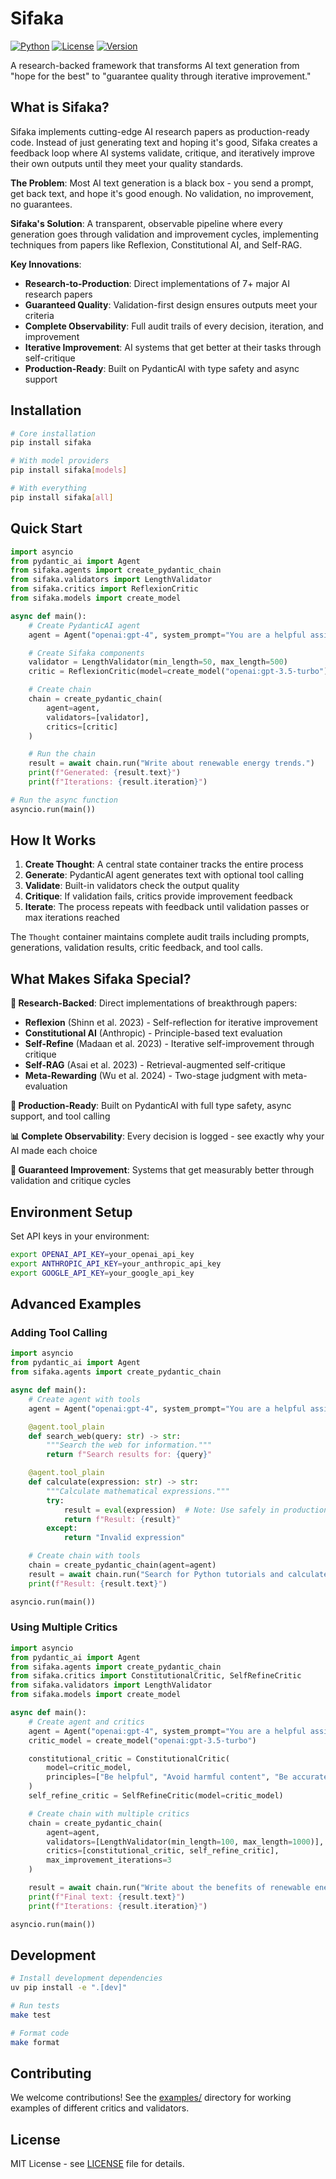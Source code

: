 # Sifaka

[![Python](https://img.shields.io/badge/python-3.11+-blue)](https://python.org)
[![License](https://img.shields.io/badge/license-MIT-green)](LICENSE)
[![Version](https://img.shields.io/badge/version-0.4.0-blue)](https://github.com/sifaka-ai/sifaka)

A research-backed framework that transforms AI text generation from "hope for the best" to "guarantee quality through iterative improvement."

## What is Sifaka?

Sifaka implements cutting-edge AI research papers as production-ready code. Instead of just generating text and hoping it's good, Sifaka creates a feedback loop where AI systems validate, critique, and iteratively improve their own outputs until they meet your quality standards.

**The Problem**: Most AI text generation is a black box - you send a prompt, get back text, and hope it's good enough. No validation, no improvement, no guarantees.

**Sifaka's Solution**: A transparent, observable pipeline where every generation goes through validation and improvement cycles, implementing techniques from papers like Reflexion, Constitutional AI, and Self-RAG.

**Key Innovations**:
- **Research-to-Production**: Direct implementations of 7+ major AI research papers
- **Guaranteed Quality**: Validation-first design ensures outputs meet your criteria
- **Complete Observability**: Full audit trails of every decision, iteration, and improvement
- **Iterative Improvement**: AI systems that get better at their tasks through self-critique
- **Production-Ready**: Built on PydanticAI with type safety and async support

## Installation

```bash
# Core installation
pip install sifaka

# With model providers
pip install sifaka[models]

# With everything
pip install sifaka[all]
```

## Quick Start

```python
import asyncio
from pydantic_ai import Agent
from sifaka.agents import create_pydantic_chain
from sifaka.validators import LengthValidator
from sifaka.critics import ReflexionCritic
from sifaka.models import create_model

async def main():
    # Create PydanticAI agent
    agent = Agent("openai:gpt-4", system_prompt="You are a helpful assistant.")

    # Create Sifaka components
    validator = LengthValidator(min_length=50, max_length=500)
    critic = ReflexionCritic(model=create_model("openai:gpt-3.5-turbo"))

    # Create chain
    chain = create_pydantic_chain(
        agent=agent,
        validators=[validator],
        critics=[critic]
    )

    # Run the chain
    result = await chain.run("Write about renewable energy trends.")
    print(f"Generated: {result.text}")
    print(f"Iterations: {result.iteration}")

# Run the async function
asyncio.run(main())
```

## How It Works

1. **Create Thought**: A central state container tracks the entire process
2. **Generate**: PydanticAI agent generates text with optional tool calling
3. **Validate**: Built-in validators check the output quality
4. **Critique**: If validation fails, critics provide improvement feedback
5. **Iterate**: The process repeats with feedback until validation passes or max iterations reached

The `Thought` container maintains complete audit trails including prompts, generations, validation results, critic feedback, and tool calls.

## What Makes Sifaka Special?

**🔬 Research-Backed**: Direct implementations of breakthrough papers:
- **Reflexion** (Shinn et al. 2023) - Self-reflection for iterative improvement
- **Constitutional AI** (Anthropic) - Principle-based text evaluation
- **Self-Refine** (Madaan et al. 2023) - Iterative self-improvement through critique
- **Self-RAG** (Asai et al. 2023) - Retrieval-augmented self-critique
- **Meta-Rewarding** (Wu et al. 2024) - Two-stage judgment with meta-evaluation

**🎯 Production-Ready**: Built on PydanticAI with full type safety, async support, and tool calling

**📊 Complete Observability**: Every decision is logged - see exactly why your AI made each choice

**🔄 Guaranteed Improvement**: Systems that get measurably better through validation and critique cycles

## Environment Setup

Set API keys in your environment:

```bash
export OPENAI_API_KEY=your_openai_api_key
export ANTHROPIC_API_KEY=your_anthropic_api_key
export GOOGLE_API_KEY=your_google_api_key
```

## Advanced Examples

### Adding Tool Calling

```python
import asyncio
from pydantic_ai import Agent
from sifaka.agents import create_pydantic_chain

async def main():
    # Create agent with tools
    agent = Agent("openai:gpt-4", system_prompt="You are a helpful assistant.")

    @agent.tool_plain
    def search_web(query: str) -> str:
        """Search the web for information."""
        return f"Search results for: {query}"

    @agent.tool_plain
    def calculate(expression: str) -> str:
        """Calculate mathematical expressions."""
        try:
            result = eval(expression)  # Note: Use safely in production
            return f"Result: {result}"
        except:
            return "Invalid expression"

    # Create chain with tools
    chain = create_pydantic_chain(agent=agent)
    result = await chain.run("Search for Python tutorials and calculate 15 * 24")
    print(f"Result: {result.text}")

asyncio.run(main())
```

### Using Multiple Critics

```python
import asyncio
from pydantic_ai import Agent
from sifaka.agents import create_pydantic_chain
from sifaka.critics import ConstitutionalCritic, SelfRefineCritic
from sifaka.validators import LengthValidator
from sifaka.models import create_model

async def main():
    # Create agent and critics
    agent = Agent("openai:gpt-4", system_prompt="You are a helpful assistant.")
    critic_model = create_model("openai:gpt-3.5-turbo")

    constitutional_critic = ConstitutionalCritic(
        model=critic_model,
        principles=["Be helpful", "Avoid harmful content", "Be accurate"]
    )
    self_refine_critic = SelfRefineCritic(model=critic_model)

    # Create chain with multiple critics
    chain = create_pydantic_chain(
        agent=agent,
        validators=[LengthValidator(min_length=100, max_length=1000)],
        critics=[constitutional_critic, self_refine_critic],
        max_improvement_iterations=3
    )

    result = await chain.run("Write about the benefits of renewable energy.")
    print(f"Final text: {result.text}")
    print(f"Iterations: {result.iteration}")

asyncio.run(main())
```

## Development

```bash
# Install development dependencies
uv pip install -e ".[dev]"

# Run tests
make test

# Format code
make format
```

## Contributing

We welcome contributions! See the [examples/](examples/) directory for working examples of different critics and validators.

## License

MIT License - see [LICENSE](LICENSE) file for details.
